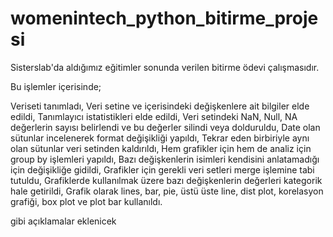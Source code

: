 # womenintech_python_bitirme_projesi
Sisterslab'da aldığımız eğitimler sonunda verilen bitirme ödevi çalışmasıdır.

Bu işlemler içerisinde;

Veriseti tanımladı,
Veri setine ve içerisindeki değişkenlere ait bilgiler elde edildi,
Tanımlayıcı istatistikleri elde edildi,
Veri setindeki NaN, Null, NA değerlerin sayısı belirlendi ve bu değerler silindi veya dolduruldu,
Date olan sütunlar incelenerek format değişikliği yapıldı,
Tekrar eden birbiriyle aynı olan sütunlar veri setinden kaldırıldı,
Hem grafikler için hem de analiz için group by işlemleri yapıldı,
Bazı değişkenlerin isimleri kendisini anlatamadığı için değişikliğe gidildi,
Grafikler için gerekli veri setleri merge işlemine tabi tutuldu,
Grafiklerde kullanılmak üzere bazı değişkenlerin değerleri kategorik hale getirildi,
Grafik olarak lines, bar, pie, üstü üste line, dist plot, korelasyon grafiği, box plot ve plot bar kullanıldı.

gibi açıklamalar eklenicek